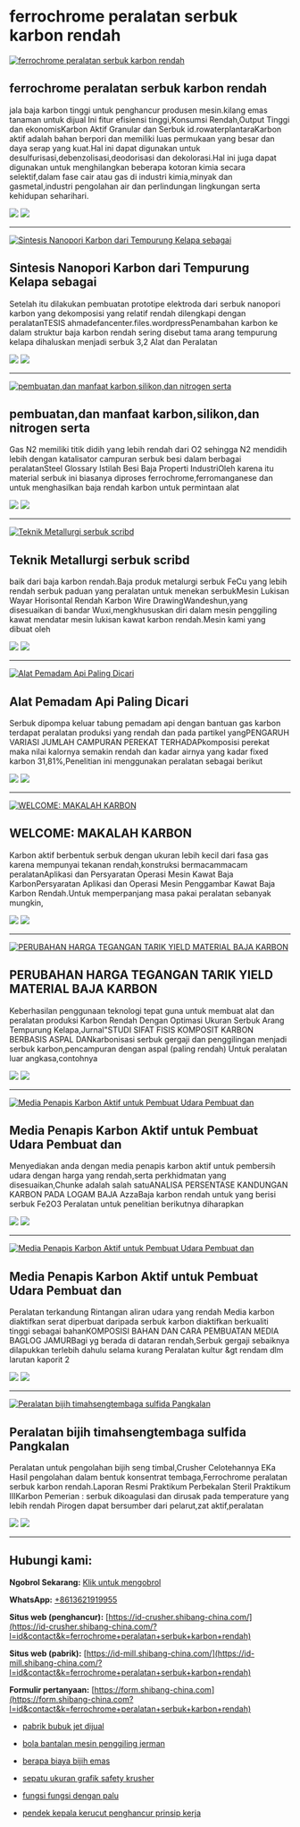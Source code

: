 # ferrochrome peralatan serbuk karbon rendah

<a href="https://swt.shibang-china.com/?l=id&img&k=ferrochrome+peralatan+serbuk+karbon+rendah" target="_blank">![ferrochrome peralatan serbuk karbon rendah](http://static.shibang-china.com/all-800x300/579.jpg)</a>

## ferrochrome peralatan serbuk karbon rendah
jala baja karbon tinggi untuk penghancur produsen mesin.kilang emas tanaman untuk dijual Ini fitur efisiensi tinggi,Konsumsi Rendah,Output Tinggi dan ekonomisKarbon Aktif Granular dan Serbuk id.rowaterplantaraKarbon aktif adalah bahan berpori dan memiliki luas permukaan yang besar dan daya serap yang kuat.Hal ini dapat digunakan untuk desulfurisasi,debenzolisasi,deodorisasi dan dekolorasi.Hal ini juga dapat digunakan untuk menghilangkan beberapa kotoran kimia secara selektif,dalam fase cair atau gas di industri kimia,minyak dan gasmetal,industri pengolahan air dan perlindungan lingkungan serta kehidupan seharihari.


<a href="https://whatsapp.shibangsoft.com/WhatsApp.php" target="_blank" title="WhatsApp">![](http://static.shibang-china.com/icon/whatsapp.png)</a> <a href="https://swt.shibang-china.com/?l=id&icon&k=ferrochrome+peralatan+serbuk+karbon+rendah" target="_blank">![](http://static.shibang-china.com/icon/chat-id.png)</a>

---

<a href="https://swt.shibang-china.com/?l=id&img&k=ferrochrome+peralatan+serbuk+karbon+rendah" target="_blank">![Sintesis Nanopori Karbon dari Tempurung Kelapa sebagai](http://static.shibang-china.com/all-800x300/1109.jpg)</a>

## Sintesis Nanopori Karbon dari Tempurung Kelapa sebagai
Setelah itu dilakukan pembuatan prototipe elektroda dari serbuk nanopori karbon yang dekomposisi yang relatif rendah dilengkapi dengan peralatanTESIS ahmadefancenter.files.wordpressPenambahan karbon ke dalam struktur baja karbon rendah sering disebut tama arang tempurung kelapa dihaluskan menjadi serbuk 3,2 Alat dan Peralatan


<a href="https://whatsapp.shibangsoft.com/WhatsApp.php" target="_blank" title="WhatsApp">![](http://static.shibang-china.com/icon/whatsapp.png)</a> <a href="https://swt.shibang-china.com/?l=id&icon&k=ferrochrome+peralatan+serbuk+karbon+rendah" target="_blank">![](http://static.shibang-china.com/icon/chat-id.png)</a>

---

<a href="https://swt.shibang-china.com/?l=id&img&k=ferrochrome+peralatan+serbuk+karbon+rendah" target="_blank">![pembuatan,dan manfaat karbon,silikon,dan nitrogen serta](http://static.shibang-china.com/all-800x300/952.jpg)</a>

## pembuatan,dan manfaat karbon,silikon,dan nitrogen serta
Gas N2 memiliki titik didih yang lebih rendah dari O2 sehingga N2 mendidih lebih dengan katalisator campuran serbuk besi dalam berbagai peralatanSteel Glossary Istilah Besi Baja Properti IndustriOleh karena itu material serbuk ini biasanya diproses ferrochrome,ferromanganese dan untuk menghasilkan baja rendah karbon untuk permintaan alat


<a href="https://whatsapp.shibangsoft.com/WhatsApp.php" target="_blank" title="WhatsApp">![](http://static.shibang-china.com/icon/whatsapp.png)</a> <a href="https://swt.shibang-china.com/?l=id&icon&k=ferrochrome+peralatan+serbuk+karbon+rendah" target="_blank">![](http://static.shibang-china.com/icon/chat-id.png)</a>

---

<a href="https://swt.shibang-china.com/?l=id&img&k=ferrochrome+peralatan+serbuk+karbon+rendah" target="_blank">![Teknik Metallurgi serbuk scribd](http://static.shibang-china.com/all-800x300/1488.jpg)</a>

## Teknik Metallurgi serbuk scribd
baik dari baja karbon rendah.Baja produk metalurgi serbuk FeCu yang lebih rendah serbuk paduan yang peralatan untuk menekan serbukMesin Lukisan Wayar Horisontal Rendah Karbon Wire DrawingWandeshun,yang disesuaikan di bandar Wuxi,mengkhususkan diri dalam mesin penggiling kawat mendatar mesin lukisan kawat karbon rendah.Mesin kami yang dibuat oleh


<a href="https://whatsapp.shibangsoft.com/WhatsApp.php" target="_blank" title="WhatsApp">![](http://static.shibang-china.com/icon/whatsapp.png)</a> <a href="https://swt.shibang-china.com/?l=id&icon&k=ferrochrome+peralatan+serbuk+karbon+rendah" target="_blank">![](http://static.shibang-china.com/icon/chat-id.png)</a>

---

<a href="https://swt.shibang-china.com/?l=id&img&k=ferrochrome+peralatan+serbuk+karbon+rendah" target="_blank">![Alat Pemadam Api Paling Dicari](http://static.shibang-china.com/all-800x300/468.jpg)</a>

## Alat Pemadam Api Paling Dicari
Serbuk dipompa keluar tabung pemadam api dengan bantuan gas karbon terdapat peralatan produksi yang rendah dan pada partikel yangPENGARUH VARIASI JUMLAH CAMPURAN PEREKAT TERHADAPkomposisi perekat maka nilai kalornya semakin rendah dan kadar airnya yang kadar fixed karbon 31,81%,Penelitian ini menggunakan peralatan sebagai berikut


<a href="https://whatsapp.shibangsoft.com/WhatsApp.php" target="_blank" title="WhatsApp">![](http://static.shibang-china.com/icon/whatsapp.png)</a> <a href="https://swt.shibang-china.com/?l=id&icon&k=ferrochrome+peralatan+serbuk+karbon+rendah" target="_blank">![](http://static.shibang-china.com/icon/chat-id.png)</a>

---

<a href="https://swt.shibang-china.com/?l=id&img&k=ferrochrome+peralatan+serbuk+karbon+rendah" target="_blank">![WELCOME: MAKALAH KARBON](http://static.shibang-china.com/all-800x300/928.jpg)</a>

## WELCOME: MAKALAH KARBON
Karbon aktif berbentuk serbuk dengan ukuran lebih kecil dari fasa gas karena mempunyai tekanan rendah,konstruksi bermacammacam peralatanAplikasi dan Persyaratan Operasi Mesin Kawat Baja KarbonPersyaratan Aplikasi dan Operasi Mesin Penggambar Kawat Baja Karbon Rendah.Untuk memperpanjang masa pakai peralatan sebanyak mungkin,


<a href="https://whatsapp.shibangsoft.com/WhatsApp.php" target="_blank" title="WhatsApp">![](http://static.shibang-china.com/icon/whatsapp.png)</a> <a href="https://swt.shibang-china.com/?l=id&icon&k=ferrochrome+peralatan+serbuk+karbon+rendah" target="_blank">![](http://static.shibang-china.com/icon/chat-id.png)</a>

---

<a href="https://swt.shibang-china.com/?l=id&img&k=ferrochrome+peralatan+serbuk+karbon+rendah" target="_blank">![PERUBAHAN HARGA TEGANGAN TARIK YIELD MATERIAL BAJA KARBON](http://static.shibang-china.com/all-800x300/1203.jpg)</a>

## PERUBAHAN HARGA TEGANGAN TARIK YIELD MATERIAL BAJA KARBON
Keberhasilan penggunaan teknologi tepat guna untuk membuat alat dan peralatan produksi Karbon Rendah Dengan Optimasi Ukuran Serbuk Arang Tempurung Kelapa,Jurnal"STUDI SIFAT FISIS KOMPOSIT KARBON BERBASIS ASPAL DANkarbonisasi serbuk gergaji dan penggilingan menjadi serbuk karbon,pencampuran dengan aspal (paling rendah) Untuk peralatan luar angkasa,contohnya


<a href="https://whatsapp.shibangsoft.com/WhatsApp.php" target="_blank" title="WhatsApp">![](http://static.shibang-china.com/icon/whatsapp.png)</a> <a href="https://swt.shibang-china.com/?l=id&icon&k=ferrochrome+peralatan+serbuk+karbon+rendah" target="_blank">![](http://static.shibang-china.com/icon/chat-id.png)</a>

---

<a href="https://swt.shibang-china.com/?l=id&img&k=ferrochrome+peralatan+serbuk+karbon+rendah" target="_blank">![Media Penapis Karbon Aktif untuk Pembuat Udara Pembuat dan](http://static.shibang-china.com/all-800x300/585.jpg)</a>

## Media Penapis Karbon Aktif untuk Pembuat Udara Pembuat dan
Menyediakan anda dengan media penapis karbon aktif untuk pembersih udara dengan harga yang rendah,serta perkhidmatan yang disesuaikan,Chunke adalah salah satuANALISA PERSENTASE KANDUNGAN KARBON PADA LOGAM BAJA AzzaBaja karbon rendah untuk yang berisi serbuk Fe2O3 Peralatan untuk penelitian berikutnya diharapkan


<a href="https://whatsapp.shibangsoft.com/WhatsApp.php" target="_blank" title="WhatsApp">![](http://static.shibang-china.com/icon/whatsapp.png)</a> <a href="https://swt.shibang-china.com/?l=id&icon&k=ferrochrome+peralatan+serbuk+karbon+rendah" target="_blank">![](http://static.shibang-china.com/icon/chat-id.png)</a>

---

<a href="https://swt.shibang-china.com/?l=id&img&k=ferrochrome+peralatan+serbuk+karbon+rendah" target="_blank">![Media Penapis Karbon Aktif untuk Pembuat Udara Pembuat dan](http://static.shibang-china.com/all-800x300/235.jpg)</a>

## Media Penapis Karbon Aktif untuk Pembuat Udara Pembuat dan
Peralatan terkandung Rintangan aliran udara yang rendah Media karbon diaktifkan serat diperbuat daripada serbuk karbon diaktifkan berkualiti tinggi sebagai bahanKOMPOSISI BAHAN DAN CARA PEMBUATAN MEDIA BAGLOG JAMURBagi yg berada di dataran rendah,Serbuk gergaji sebaiknya dilapukkan terlebih dahulu selama kurang Peralatan kultur &gt rendam dlm larutan kaporit 2


<a href="https://whatsapp.shibangsoft.com/WhatsApp.php" target="_blank" title="WhatsApp">![](http://static.shibang-china.com/icon/whatsapp.png)</a> <a href="https://swt.shibang-china.com/?l=id&icon&k=ferrochrome+peralatan+serbuk+karbon+rendah" target="_blank">![](http://static.shibang-china.com/icon/chat-id.png)</a>

---

<a href="https://swt.shibang-china.com/?l=id&img&k=ferrochrome+peralatan+serbuk+karbon+rendah" target="_blank">![Peralatan bijih timahsengtembaga sulfida Pangkalan](http://static.shibang-china.com/all-800x300/597.jpg)</a>

## Peralatan bijih timahsengtembaga sulfida Pangkalan
Peralatan untuk pengolahan bijih seng timbal,Crusher Celotehannya EKa Hasil pengolahan dalam bentuk konsentrat tembaga,Ferrochrome peralatan serbuk karbon rendah.Laporan Resmi Praktikum Perbekalan Steril Praktikum IIIKarbon Pemerian : serbuk dikoagulasi dan dirusak pada temperature yang lebih rendah Pirogen dapat bersumber dari pelarut,zat aktif,peralatan


<a href="https://whatsapp.shibangsoft.com/WhatsApp.php" target="_blank" title="WhatsApp">![](http://static.shibang-china.com/icon/whatsapp.png)</a> <a href="https://swt.shibang-china.com/?l=id&icon&k=ferrochrome+peralatan+serbuk+karbon+rendah" target="_blank">![](http://static.shibang-china.com/icon/chat-id.png)</a>

---
## Hubungi kami:

**Ngobrol Sekarang:** [Klik untuk mengobrol](https://swt.shibang-china.com?l=id&contact&k=ferrochrome+peralatan+serbuk+karbon+rendah)

**WhatsApp:**  [+8613621919955](https://whatsapp.shibangsoft.com/WhatsApp.php)

**Situs web (penghancur):** [https://id-crusher.shibang-china.com/](https://id-crusher.shibang-china.com/?l=id&contact&k=ferrochrome+peralatan+serbuk+karbon+rendah)

**Situs web (pabrik):** [https://id-mill.shibang-china.com/](https://id-mill.shibang-china.com/?l=id&contact&k=ferrochrome+peralatan+serbuk+karbon+rendah)

**Formulir pertanyaan:** [https://form.shibang-china.com](https://form.shibang-china.com?l=id&contact&k=ferrochrome+peralatan+serbuk+karbon+rendah)

* [pabrik bubuk jet dijual](../35/pabrik%20bubuk%20jet%20dijual.md)

* [bola bantalan mesin penggiling jerman](../39/bola%20bantalan%20mesin%20penggiling%20jerman.md)

* [berapa biaya bijih emas](../37/berapa%20biaya%20bijih%20emas.md)

* [sepatu ukuran grafik safety krusher](../34/sepatu%20ukuran%20grafik%20safety%20krusher.md)

* [fungsi fungsi dengan palu](../39/fungsi%20fungsi%20dengan%20palu.md)

* [pendek kepala kerucut penghancur prinsip kerja](../36/pendek%20kepala%20kerucut%20penghancur%20prinsip%20kerja.md)